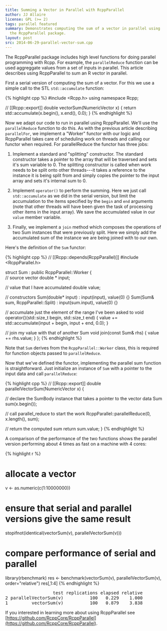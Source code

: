 ```yaml
---
title: Summing a Vector in Parallel with RcppParallel
author: JJ Allaire
license: GPL (>= 2)
tags: parallel featured
summary: Demonstrates computing the sum of a vector in parallel using 
  the RcppParallel package. 
layout: post
src: 2014-06-29-parallel-vector-sum.cpp
---
```

The RcppParallel package includes high level functions for doing parallel 
programming with Rcpp. For example, the `parallelReduce` function can be used
aggreggate values from a set of inputs in parallel. This article describes
using RcppParallel to sum an R vector in parallel.


First a serial version of computing the sum of a vector. For this we use
a simple call to the STL `std::accumulate` function:

{% highlight cpp %}
#include <Rcpp.h>
using namespace Rcpp;

// [[Rcpp::export]]
double vectorSum(NumericVector x) {
   return std::accumulate(x.begin(), x.end(), 0.0);
}
{% endhighlight %}

Now we adapt our code to run in parallel using RcppParallel. We'll use the 
`parallelReduce` function to do this. As with the previous article describing
`parallelFor`, we implement a "Worker" functor with our logic and 
RcppParallel takes care of scheduling work on threads and calling our functor
when required. For parallelReduce the functor has three jobs:

1. Implement a standard and "splitting" constructor. The standard constructor
takes a pointer to the array that will be traversed and sets it's sum 
variable to 0. The splitting constructor is called when work needs to be 
split onto other threads---it takes a reference to the instance it is being 
split from and simply copies the pointer to the input array and sets it's 
internal sum to 0.

2. Implement `operator()` to perform the summing. Here we just call 
`std::accumulate` as we did in the serial version, but limit the accumulation
to the items specified by the `begin` and `end` arguments (note that other 
threads will have been given the task of processing other items in the input 
array). We save the accumulated value in our `value` member variable.

3. Finally, we implement a `join` method which composes the operations of two
Sum instances that were previously split. Here we simply add the
accumulated sum of the instance we are being joined with to our own.

Here's the definition of the `Sum` functor:


{% highlight cpp %}
// [[Rcpp::depends(RcppParallel)]]
#include <RcppParallel.h>

struct Sum : public RcppParallel::Worker
{   
   // source vector
   double * input;
   
   // value that I have accumulated
   double value;
   
   // constructors
   Sum(double* input) : input(input), value(0) {}
   Sum(Sum& sum, RcppParallel::Split) : input(sum.input), value(0) {}
   
   // accumulate just the element of the range I've been asked to
   void operator()(std::size_t begin, std::size_t end) {
      value += std::accumulate(input + begin, input + end, 0.0);
   }
     
   // join my value with that of another Sum
   void join(const Sum& rhs) { 
      value += rhs.value; 
   }
};
{% endhighlight %}

Note that `Sum` derives from the `RcppParallel::Worker` class, 
this is required for function objects passed to `parallelReduce`.

Now that we've defined the functor, implementing the parallel sum 
function is straightforward. Just initialize an instance of `Sum`
with a pointer to the input data and call `parallelReduce`:

{% highlight cpp %}
// [[Rcpp::export]]
double parallelVectorSum(NumericVector x) {
   
   // declare the SumBody instance that takes a pointer to the vector data
   Sum sum(x.begin());
   
   // call parallel_reduce to start the work
   RcppParallel::parallelReduce(0, x.length(), sum);
   
   // return the computed sum
   return sum.value;
}
{% endhighlight %}

A comparison of the performance of the two functions shows the parallel
version performing about 4 times as fast on a machine with 4 cores:

{% highlight r %}
# allocate a vector
v <- as.numeric(c(1:10000000))

# ensure that serial and parallel versions give the same result
stopifnot(identical(vectorSum(v), parallelVectorSum(v)))

# compare performance of serial and parallel
library(rbenchmark)
res <- benchmark(vectorSum(v),
                 parallelVectorSum(v),
                 order="relative")
res[,1:4]
{% endhighlight %}



<pre class="output">
                  test replications elapsed relative
2 parallelVectorSum(v)          100   0.229    1.000
1         vectorSum(v)          100   0.879    3.838
</pre>

If you interested in learning more about using RcppParallel see 
[https://github.com/RcppCore/RcppParallel](https://github.com/RcppCore/RcppParallel).
